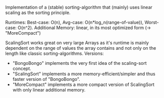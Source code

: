 Implementation of a (stable) sorting-algorithm that (mainly) uses linear scaling as the sorting principle.

Runtimes: Best-case: O(n), Avg-case: O(n*log_n(range-of-value)), Worst-case: O(n^2).
Additional Memory: linear, in its most optimized form (-> "MoreCompact")

ScalingSort works great on very large Arrays as it's runtime is mainly dependent on the range of values the array contains and not only on the length like classic sorting-algorithms.
Versions:
- "BongoBongo" implements the very first idea of the scaling-sort concept.
- "ScalingSort" implements a more memory-efficient/simpler and thus faster version of "BongoBongo".
- "MoreCompact" implements a more compact version of ScalingSort with only linear additional memory.
